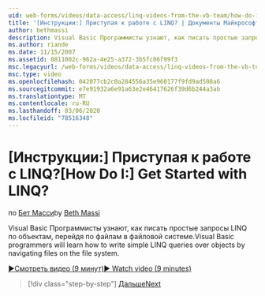```yaml
---
uid: web-forms/videos/data-access/linq-videos-from-the-vb-team/how-do-i-get-started-with-linq
title: '[Инструкции:] Приступая к работе с LINQ? | Документы Майкрософт'
author: bethmassi
description: Visual Basic Программисты узнают, как писать простые запросы LINQ по объектам, перейдя по файлам в файловой системе.
ms.author: riande
ms.date: 11/15/2007
ms.assetid: 0811002c-962a-4e25-a372-3b5fc06f99f3
msc.legacyurl: /web-forms/videos/data-access/linq-videos-from-the-vb-team/how-do-i-get-started-with-linq
msc.type: video
ms.openlocfilehash: 042077cb2c0a284556a35e960177f9fd9ad508a6
ms.sourcegitcommit: e7e91932a6e91a63e2e46417626f39d6b244a3ab
ms.translationtype: MT
ms.contentlocale: ru-RU
ms.lasthandoff: 03/06/2020
ms.locfileid: "78516348"
---
```

# <a name="how-do-i-get-started-with-linq"></a><span data-ttu-id="24c51-104">[Инструкции:] Приступая к работе с LINQ?</span><span class="sxs-lookup"><span data-stu-id="24c51-104">[How Do I:] Get Started with LINQ?</span></span>

<span data-ttu-id="24c51-105">по [Бет Масси](https://github.com/bethmassi)</span><span class="sxs-lookup"><span data-stu-id="24c51-105">by [Beth Massi](https://github.com/bethmassi)</span></span>

<span data-ttu-id="24c51-106">Visual Basic Программисты узнают, как писать простые запросы LINQ по объектам, перейдя по файлам в файловой системе.</span><span class="sxs-lookup"><span data-stu-id="24c51-106">Visual Basic programmers will learn how to write simple LINQ queries over objects by navigating files on the file system.</span></span>

[<span data-ttu-id="24c51-107">&#9654;Смотреть видео (9 минут)</span><span class="sxs-lookup"><span data-stu-id="24c51-107">&#9654; Watch video (9 minutes)</span></span>](https://channel9.msdn.com/Blogs/ASP-NET-Site-Videos/how-do-i-get-started-with-linq)

> [!div class="step-by-step"]
> [<span data-ttu-id="24c51-108">Дальше</span><span class="sxs-lookup"><span data-stu-id="24c51-108">Next</span></span>](how-do-i-perform-group-and-aggregate-queries.md)
